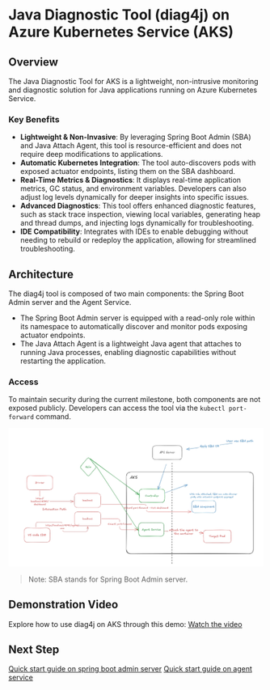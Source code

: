 # Java Diagnostic Tool (diag4j) on Azure Kubernetes Service (AKS)

## Overview

The Java Diagnostic Tool for AKS is a lightweight, non-intrusive monitoring and diagnostic solution for Java applications running on Azure Kubernetes Service.

### Key Benefits
- **Lightweight & Non-Invasive**: By leveraging Spring Boot Admin (SBA) and Java Attach Agent, this tool is resource-efficient and does not require deep modifications to applications.
- **Automatic Kubernetes Integration**: The tool auto-discovers pods with exposed actuator endpoints, listing them on the SBA dashboard.
- **Real-Time Metrics & Diagnostics**: It displays real-time application metrics, GC status, and environment variables. Developers can also adjust log levels dynamically for deeper insights into specific issues.
- **Advanced Diagnostics**: This tool offers enhanced diagnostic features, such as stack trace inspection, viewing local variables, generating heap and thread dumps, and injecting logs dynamically for troubleshooting.
- **IDE Compatibility**: Integrates with IDEs to enable debugging without needing to rebuild or redeploy the application, allowing for streamlined troubleshooting.

## Architecture
The diag4j tool is composed of two main components: the Spring Boot Admin server and the Agent Service. 
- The Spring Boot Admin server is equipped with a read-only role within its namespace to automatically discover and monitor pods exposing actuator endpoints.
- The Java Attach Agent is a lightweight Java agent that attaches to running Java processes, enabling diagnostic capabilities without restarting the application.

### Access
To maintain security during the current milestone, both components are not exposed publicly. Developers can access the tool via the `kubectl port-forward` command.

![Architecture Diagram](/doc/images/arch.png)
> Note: SBA stands for Spring Boot Admin server.

## Demonstration Video
Explore how to use diag4j on AKS through this demo:
[Watch the video](https://youtu.be/srysxWp2tak)

## Next Step
[Quick start guide on spring boot admin server](./doc/quick-start-spring-boot-admin.md)
[Quick start guide on agent service](./doc/quick-start-diagnostic-agent.md)
